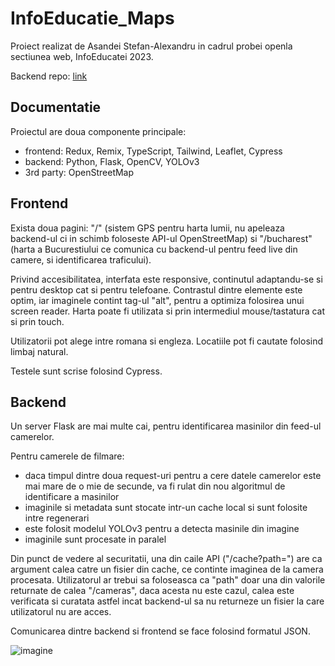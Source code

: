 # InfoEducatie_Maps

Proiect realizat de Asandei Stefan-Alexandru in cadrul probei openla sectiunea web, InfoEducatei 2023.

Backend repo: [link](https://github.com/NikolaTesla13/remix-maps-backend)

## Documentatie

Proiectul are doua componente principale:
 - frontend: Redux, Remix, TypeScript, Tailwind, Leaflet, Cypress
 - backend: Python, Flask, OpenCV, YOLOv3 
- 3rd party: OpenStreetMap

 ## Frontend

 Exista doua pagini: "/" (sistem GPS pentru harta lumii, nu apeleaza backend-ul ci in schimb foloseste API-ul OpenStreetMap) si "/bucharest" (harta a Bucurestiului ce comunica cu backend-ul pentru feed live din camere, si identificarea traficului).

 Privind accesibilitatea, interfata este responsive, continutul adaptandu-se si pentru desktop cat si pentru telefoane. Contrastul dintre elemente este optim, iar imaginele contint tag-ul "alt", pentru a optimiza folosirea unui screen reader. Harta poate fi utilizata si prin intermediul mouse/tastatura cat si prin touch. 
 
 Utilizatorii pot alege intre romana si engleza. Locatiile pot fi cautate folosind limbaj natural.

 Testele sunt scrise folosind Cypress.

 ## Backend

 Un server Flask are mai multe cai, pentru identificarea masinilor din feed-ul camerelor.

 Pentru camerele de filmare:
  - daca timpul dintre doua request-uri pentru a cere datele camerelor este mai mare de o mie de secunde, va fi rulat din nou algoritmul de identificare a masinilor
- imaginile si metadata sunt stocate intr-un cache local si sunt folosite intre regenerari
- este folosit modelul YOLOv3 pentru a detecta masinile din imagine
- imaginile sunt procesate in paralel

Din punct de vedere al securitatii, una din caile API ("/cache?path=") are ca argument calea catre un fisier din cache, ce continte imaginea de la camera procesata. Utilizatorul ar trebui sa foloseasca ca "path" doar una din valorile returnate de calea "/cameras", daca acesta nu este cazul, calea este verificata si curatata astfel incat backend-ul sa nu returneze un fisier la care utilizatorul nu are acces.

Comunicarea dintre backend si frontend se face folosind formatul JSON.

![imagine](https://media.discordapp.net/attachments/833285965019217980/1134114217780318371/Screenshot_2023-07-27_at_09.19.03.png?width=1280&height=800)
